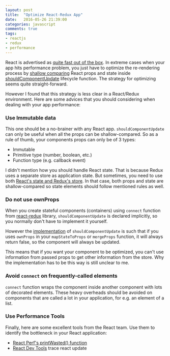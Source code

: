 ```yaml
---
layout: post
title:  "Optimize React-Redux App"
date:   2016-05-26 21:39:00
categories: javascript
comments: true
tags:
- reactjs
- redux
- performance
---
```


React is advertised as [quite fast out of the box](https://facebook.github.io/react/docs/perf.html). In extreme cases when your app hits performance problem, you just have to optimize the re-rendering process by [shallow comparing](https://facebook.github.io/react/docs/shallow-compare.html) React props and state inside [shouldComponentUpdate](https://facebook.github.io/react/docs/component-specs.html#updating-shouldcomponentupdate) lifecycle function. The strategy for optimizing seems quite straight-forward.

However I found that this strategy is less clear in a React/Redux environment. Here are some advices that you should considering when dealing with your app performance:

### Use Immutable data

This one should be a no-brainer with any React app. `shouldComponentUpdate` can only be useful when all the props can be shallow-compared. So as a rule of thumb, your
components props can only be of 3 types:

- Immutable
- Primitive type (number, boolean, etc.)
- Function type (e.g. callback event)

I didn't mention how you should handle React state. That is because Redux uses a separate store as application state. But sometimes, you need to use both [React's state and Redux's store](https://github.com/reactjs/redux/issues/1287). In that case, both props and state are shallow-compared so state elements should follow mentioned rules as well.

### Do not use ownProps

When you create stateful components (containers) using `connect` function from [react-redux](https://github.com/reactjs/react-redux) library, `shouldComponentUpdate` is declared implicitly, so you normally don't have to implement it yourself.

However the [implementation](https://github.com/reactjs/react-redux/blob/master/src/components/connect.js#L77) of `shouldComponentUpdate` is such that if you uses `ownProps` in your `mapStateToProps` or `mergeProps` function, it will always return false, so the component will always be updated.

This means that if you want your component to be optimized, you can't use information from passed props to get other information from the store. Why the implementation has to be this way is still unclear to me.

### Avoid `connect` on frequently-called elements

`connect` function wraps the component inside another component with lots of decorated elements. These heavy overheads should be avoided on components that are called a lot in your application, for e.g. an element of a list.

### Use Performance Tools

Finally, here are some excellent tools from the React team. Use them to identify the bottleneck in your React application:

- [React Perf's printWasted() function](https://facebook.github.io/react/docs/perf.html#perf.printwastedmeasurements)
- [React Dev Tools](https://chrome.google.com/webstore/detail/react-developer-tools/fmkadmapgofadopljbjfkapdkoienihi?hl=en) trace react update
